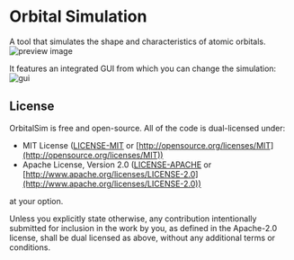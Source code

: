# Orbital Simulation
A tool that simulates the shape and characteristics of atomic orbitals.
![preview image](branding/preview.png)

It features an integrated GUI from which you can change the simulation:
![gui](branding/gui.png)

## License
OrbitalSim is free and open-source. All of the code is dual-licensed under:

* MIT License ([LICENSE-MIT](docs/LICENSE-MIT) or [http://opensource.org/licenses/MIT](http://opensource.org/licenses/MIT))
* Apache License, Version 2.0 ([LICENSE-APACHE](docs/LICENSE-APACHE) or [http://www.apache.org/licenses/LICENSE-2.0](http://www.apache.org/licenses/LICENSE-2.0))

at your option.

Unless you explicitly state otherwise, any contribution intentionally submitted
for inclusion in the work by you, as defined in the Apache-2.0 license, shall be dual licensed as above, without any
additional terms or conditions.

